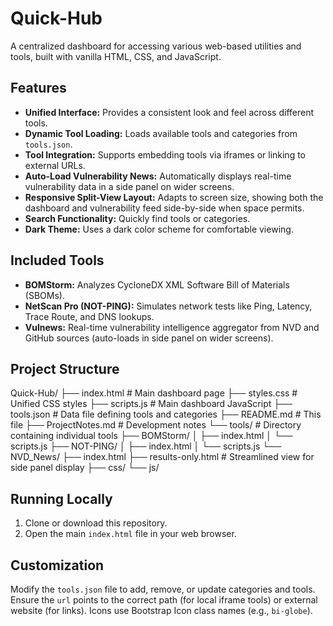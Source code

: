 # Quick-Hub

A centralized dashboard for accessing various web-based utilities and tools, built with vanilla HTML, CSS, and JavaScript.

## Features

*   **Unified Interface:** Provides a consistent look and feel across different tools.
*   **Dynamic Tool Loading:** Loads available tools and categories from `tools.json`.
*   **Tool Integration:** Supports embedding tools via iframes or linking to external URLs.
*   **Auto-Load Vulnerability News:** Automatically displays real-time vulnerability data in a side panel on wider screens.
*   **Responsive Split-View Layout:** Adapts to screen size, showing both the dashboard and vulnerability feed side-by-side when space permits.
*   **Search Functionality:** Quickly find tools or categories.
*   **Dark Theme:** Uses a dark color scheme for comfortable viewing.

## Included Tools

*   **BOMStorm:** Analyzes CycloneDX XML Software Bill of Materials (SBOMs).
*   **NetScan Pro (NOT-PING):** Simulates network tests like Ping, Latency, Trace Route, and DNS lookups.
*   **Vulnews:** Real-time vulnerability intelligence aggregator from NVD and GitHub sources (auto-loads in side panel on wider screens).

## Project Structure
Quick-Hub/
├── index.html # Main dashboard page
├── styles.css # Unified CSS styles
├── scripts.js # Main dashboard JavaScript
├── tools.json # Data file defining tools and categories
├── README.md # This file
├── ProjectNotes.md # Development notes
└── tools/ # Directory containing individual tools
    ├── BOMStorm/
    │   ├── index.html
    │   └── scripts.js
    ├── NOT-PING/
    │   ├── index.html
    │   └── scripts.js
    └── NVD_News/
        ├── index.html
        ├── results-only.html # Streamlined view for side panel display
        ├── css/
        └── js/

## Running Locally

1.  Clone or download this repository.
2.  Open the main `index.html` file in your web browser.

## Customization

Modify the `tools.json` file to add, remove, or update categories and tools. Ensure the `url` points to the correct path (for local iframe tools) or external website (for links). Icons use Bootstrap Icon class names (e.g., `bi-globe`).
